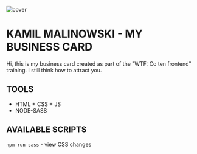 ![cover](https://kamilmalinowski.github.io/business-card__2020/images/og-bc.png)

# KAMIL MALINOWSKI - MY BUSINESS CARD

Hi, this is my  business card created  as part of the "WTF: Co ten frontend" training. I still think how to attract you.

## TOOLS

- HTML + CSS + JS
- NODE-SASS

## AVAILABLE SCRIPTS

`npm run sass` - view CSS changes
